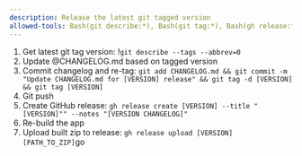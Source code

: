 ```yaml
---
description: Release the latest git tagged version
allowed-tools: Bash(git describe:*), Bash(git tag:*), Bash(gh release:*), Bash(gh:*)
---
```


1. Get latest git tag version: !`git describe --tags --abbrev=0`
2. Update @CHANGELOG.md based on tagged version
3. Commit changelog and re-tag: `git add CHANGELOG.md && git commit -m "Update CHANGELOG.md for [VERSION] release" && git tag -d [VERSION] && git tag [VERSION]`
4. Git push
5. Create GitHub release: `gh release create [VERSION] --title "[VERSION]"" --notes "[VERSION CHANGELOG]"`
6. Re-build the app
7. Upload built zip to release: `gh release upload [VERSION] [PATH_TO_ZIP]`go